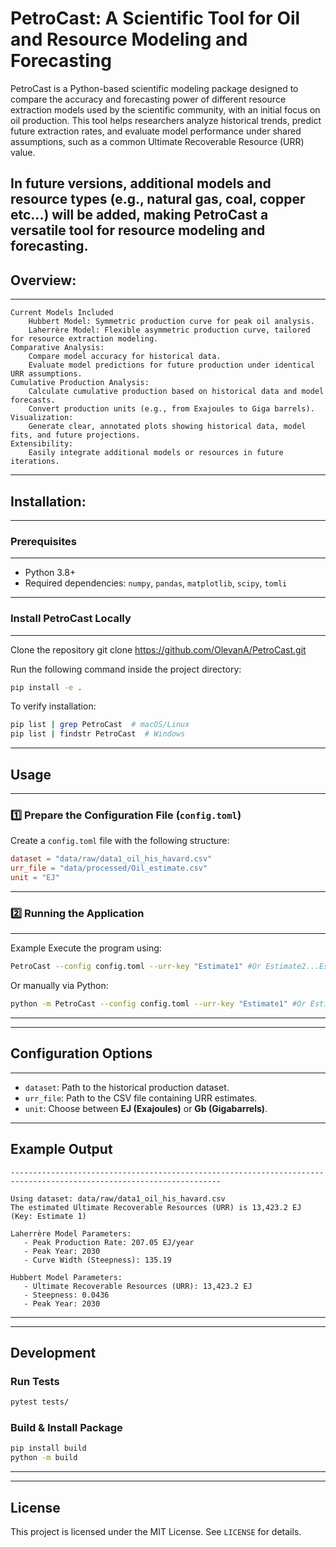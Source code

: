 # PetroCast: A Scientific Tool for Oil and Resource Modeling and Forecasting

PetroCast is a Python-based scientific modeling package designed to compare the accuracy 
and forecasting power of different resource extraction models used by the scientific community, 
with an initial focus on oil production. This tool helps researchers analyze historical trends, 
predict future extraction rates, and evaluate model performance under shared assumptions, 
such as a common Ultimate Recoverable Resource (URR) value.

In future versions, additional models and resource types (e.g., natural gas, coal, copper etc...) 
will be added, making PetroCast a versatile tool for resource modeling and forecasting.
---------------------------------------------------------------------------------------------------------------------
## **Overview**:
---------------------------------------------------------------------------------------------------------------------
    Current Models Included 
        Hubbert Model: Symmetric production curve for peak oil analysis.
        Laherrère Model: Flexible asymmetric production curve, tailored for resource extraction modeling.
    Comparative Analysis: 
        Compare model accuracy for historical data.
        Evaluate model predictions for future production under identical URR assumptions.
    Cumulative Production Analysis:
        Calculate cumulative production based on historical data and model forecasts.
        Convert production units (e.g., from Exajoules to Giga barrels).
    Visualization:
        Generate clear, annotated plots showing historical data, model fits, and future projections.
    Extensibility:
        Easily integrate additional models or resources in future iterations.
---------------------------------------------------------------------------------------------------------------------
## **Installation**:
---------------------------------------------------------------------------------------------------------------------
### **Prerequisites**
---------------------------------------------------------------------------------------------------------------------
- Python 3.8+
- Required dependencies: `numpy`, `pandas`, `matplotlib`, `scipy`, `tomli`
---------------------------------------------------------------------------------------------------------------------
### **Install PetroCast Locally**
---------------------------------------------------------------------------------------------------------------------
Clone the repository git clone https://github.com/OlevanA/PetroCast.git

Run the following command inside the project directory:
```sh
pip install -e .
```
To verify installation:
```sh
pip list | grep PetroCast  # macOS/Linux
pip list | findstr PetroCast  # Windows
```
---------------------------------------------------------------------------------------------------------------------
## **Usage**
---------------------------------------------------------------------------------------------------------------------
### **1️⃣ Prepare the Configuration File (`config.toml`)**
Create a `config.toml` file with the following structure:
```toml
dataset = "data/raw/data1_oil_his_havard.csv"
urr_file = "data/processed/Oil_estimate.csv"
unit = "EJ"
```
---------------------------------------------------------------------------------------------------------------------
### **2️⃣ Running the Application**
---------------------------------------------------------------------------------------------------------------------
Example Execute the program using:
```sh
PetroCast --config config.toml --urr-key "Estimate1" #Or Estimate2...Estimate11
```
Or manually via Python:
```sh
python -m PetroCast --config config.toml --urr-key "Estimate1" #Or Estimate2...Estimate11
```

---
---------------------------------------------------------------------------------------------------------------------
## **Configuration Options**
---------------------------------------------------------------------------------------------------------------------
- `dataset`: Path to the historical production dataset.
- `urr_file`: Path to the CSV file containing URR estimates.
- `unit`: Choose between **EJ (Exajoules)** or **Gb (Gigabarrels)**.

---------------------------------------------------------------------------------------------------------------------
## **Example Output**
```
---------------------------------------------------------------------------------------------------------------------

Using dataset: data/raw/data1_oil_his_havard.csv
The estimated Ultimate Recoverable Resources (URR) is 13,423.2 EJ (Key: Estimate 1)

Laherrère Model Parameters:
   - Peak Production Rate: 207.05 EJ/year
   - Peak Year: 2030
   - Curve Width (Steepness): 135.19

Hubbert Model Parameters:
   - Ultimate Recoverable Resources (URR): 13,423.2 EJ
   - Steepness: 0.0436
   - Peak Year: 2030
```

---
---------------------------------------------------------------------------------------------------------------------
## **Development**
### **Run Tests**
```sh
pytest tests/
```
### **Build & Install Package**
```sh
pip install build
python -m build
```

---
---------------------------------------------------------------------------------------------------------------------
## **License**
This project is licensed under the MIT License. See `LICENSE` for details.
